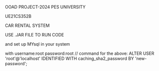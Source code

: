 OOAD PROJECT-2024
PES UNIVERSITY

UE21CS352B

CAR RENTAL SYSTEM

USE .JAR FILE TO RUN CODE

and set up MYsql in your system 

with username:root
password:root
// command for the above: ALTER USER 'root'@'localhost' IDENTIFIED WITH caching_sha2_password BY 'new-password';
